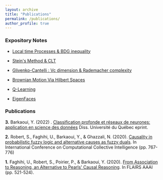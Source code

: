 ```yaml
---
layout: archive
title: "Publications"
permalink: /publications/
author_profile: true
---
```



### Expository Notes

- [Local time Processes & BDG inequality](http://youssefbar.github.io/files/mart.pdf)

- [Stein's Method & CLT](http://youssefbar.github.io/files/stein_method.pdf)

- [Glivenko-Cantelli : Vc dimension & Rademacher complexity](http://youssefbar.github.io/files/Glivenko_cantelli.pdf)
  
- [Brownian Motion Via Hilbert Spaces](http://youssefbar.github.io/files/mast.pdf)

- [Q-Learning](http://youssefbar.github.io/files/pif.pdf)

- [EigenFaces](http://youssefbar.github.io/files/eigen.pdf)


### Publications

**3.** Barkaoui, Y. (2022) . [Classification profonde et réseaux de neurones: application en science des données](http://youssefbar.github.io/files/eprint.pdf) Diss. Université du Québec eprint.

**2.** Robert, S., Faghihi, U., Barkaoui, Y., & Ghazzali, N. (2020). [Causality in probabilistic fuzzy logic and alternative causes as fuzzy duals](https://link.springer.com/chapter/10.1007/978-3-030-63119-2_62). In International Conference on Computational Collective Intelligence (pp. 767-776)

**1.** Faghihi, U., Robert, S., Poirier, P., & Barkaoui, Y. (2020). [From Association to Reasoning, an Alternative to Pearls' Causal Reasoning](https://cdn.aaai.org/ocs/18492/18492-79432-1-PB.pdf). In FLAIRS AAAI (pp. 521-524). 









